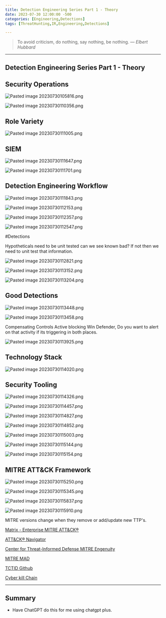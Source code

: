 ```yaml
---
title: Detection Engineering Series Part 1 - Theory
date: 2023-07-30 12:00:00 -500
categories: [Engineering,Detections]
tags: [ThreatHunting,IR,Engineering,Detections]

---
```


> To avoid criticism, do nothing, say nothing, be nothing.
> — <cite>Elbert Hubbard</cite>

---

## Detection Engineering Series Part 1 - Theory

## Security Operations

![Pasted image 20230730105816.png](https://raw.githubusercontent.com/Xp101T7/Xp101T7.github.io/main/Media/Pasted%20image%2020230730105816.png)


![Pasted image 20230730110356.png](https://raw.githubusercontent.com/Xp101T7/Xp101T7.github.io/main/Media/Pasted%20image%2020230730110356.png)

## Role Variety

![Pasted image 20230730111005.png](https://raw.githubusercontent.com/Xp101T7/Xp101T7.github.io/main/Media/Pasted%20image%2020230730111005.png)

## SIEM


![Pasted image 20230730111647.png](https://raw.githubusercontent.com/Xp101T7/Xp101T7.github.io/main/Media/Pasted%20image%2020230730111647.png)

![Pasted image 20230730111701.png](https://raw.githubusercontent.com/Xp101T7/Xp101T7.github.io/main/Media/Pasted%20image%2020230730111701.png)

## Detection Engineering Workflow

![Pasted image 20230730111843.png](https://raw.githubusercontent.com/Xp101T7/Xp101T7.github.io/main/Media/Pasted%20image%2020230730111843.png)

![Pasted image 20230730112153.png](https://raw.githubusercontent.com/Xp101T7/Xp101T7.github.io/main/Media/Pasted%20image%2020230730112153.png)

![Pasted image 20230730112357.png](https://raw.githubusercontent.com/Xp101T7/Xp101T7.github.io/main/Media/Pasted%20image%2020230730112357.png)

![Pasted image 20230730112547.png](https://raw.githubusercontent.com/Xp101T7/Xp101T7.github.io/main/Media/Pasted%20image%2020230730112547.png)


#Detections 

Hypotheticals need to be unit tested can we see known bad? If not then we need to unit test that information. 

![Pasted image 20230730112821.png](https://raw.githubusercontent.com/Xp101T7/Xp101T7.github.io/main/Media/Pasted%20image%2020230730112821.png)

![Pasted image 20230730113152.png](https://raw.githubusercontent.com/Xp101T7/Xp101T7.github.io/main/Media/Pasted%20image%2020230730113152.png)

![Pasted image 20230730113204.png](https://raw.githubusercontent.com/Xp101T7/Xp101T7.github.io/main/Media/Pasted%20image%2020230730113204.png)

## Good Detections


![Pasted image 20230730113448.png](https://raw.githubusercontent.com/Xp101T7/Xp101T7.github.io/main/Media/Pasted%20image%2020230730113448.png)

![Pasted image 20230730113458.png](https://raw.githubusercontent.com/Xp101T7/Xp101T7.github.io/main/Media/Pasted%20image%2020230730113458.png)

Compensating Controls Active blocking Win Defender, Do you want to alert on that activity if its triggering in both places. 


![Pasted image 20230730113925.png](https://raw.githubusercontent.com/Xp101T7/Xp101T7.github.io/main/Media/Pasted%20image%2020230730113925.png)

## Technology Stack

![Pasted image 20230730114020.png](https://raw.githubusercontent.com/Xp101T7/Xp101T7.github.io/main/Media/Pasted%20image%2020230730114020.png)

## Security Tooling

![Pasted image 20230730114326.png](https://raw.githubusercontent.com/Xp101T7/Xp101T7.github.io/main/Media/Pasted%20image%2020230730114326.png)

![Pasted image 20230730114457.png](https://raw.githubusercontent.com/Xp101T7/Xp101T7.github.io/main/Media/Pasted%20image%2020230730114457.png)

![Pasted image 20230730114827.png](https://raw.githubusercontent.com/Xp101T7/Xp101T7.github.io/main/Media/Pasted%20image%2020230730114827.png)

![Pasted image 20230730114852.png](https://raw.githubusercontent.com/Xp101T7/Xp101T7.github.io/main/Media/Pasted%20image%2020230730114852.png)

![Pasted image 20230730115003.png](https://raw.githubusercontent.com/Xp101T7/Xp101T7.github.io/main/Media/Pasted%20image%2020230730115003.png)


![Pasted image 20230730115144.png](https://raw.githubusercontent.com/Xp101T7/Xp101T7.github.io/main/Media/Pasted%20image%2020230730115144.png)


![Pasted image 20230730115154.png](https://raw.githubusercontent.com/Xp101T7/Xp101T7.github.io/main/Media/Pasted%20image%2020230730115154.png)

## MITRE ATT&CK Framework

![Pasted image 20230730115250.png](https://raw.githubusercontent.com/Xp101T7/Xp101T7.github.io/main/Media/Pasted%20image%2020230730115250.png)

![Pasted image 20230730115345.png](https://raw.githubusercontent.com/Xp101T7/Xp101T7.github.io/main/Media/Pasted%20image%2020230730115345.png)

![Pasted image 20230730115837.png](https://raw.githubusercontent.com/Xp101T7/Xp101T7.github.io/main/Media/Pasted%20image%2020230730115837.png)

![Pasted image 20230730115910.png](https://raw.githubusercontent.com/Xp101T7/Xp101T7.github.io/main/Media/Pasted%20image%2020230730115910.png)

MITRE versions change when they remove or add/update new TTP's.

[Matrix - Enterprise MITRE ATT&CK®](https://attack.mitre.org/matrices/enterprise/)

[ATT&CK® Navigator](https://mitre-attack.github.io/attack-navigator/)

[Center for Threat-Informed Defense MITRE Engenuity](https://mitre-engenuity.org/cybersecurity/center-for-threat-informed-defense/)

[MITRE MAD](https://mitre-engenuity.org/cybersecurity/mad/)

[TCTID Github](https://github.com/center-for-threat-informed-defense)

[Cyber kill Chain](https://www.lockheedmartin.com/en-us/capabilities/cyber/cyber-kill-chain.html)


---

## Summary 

- Have ChatGPT do this for me using chatgpt plus.














